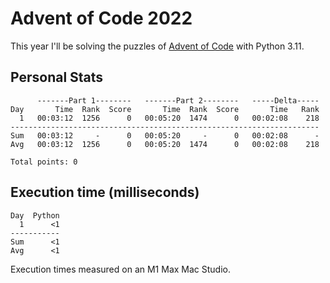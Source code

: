 # Advent of Code 2022

This year I'll be solving the puzzles of [Advent of Code](https://adventofcode.com/2022) with Python 3.11.

## Personal Stats
```
      -------Part 1--------   -------Part 2--------   -----Delta-----
Day       Time  Rank  Score       Time  Rank  Score       Time   Rank
  1   00:03:12  1256      0   00:05:20  1474      0   00:02:08    218
---------------------------------------------------------------------
Sum   00:03:12     -      0   00:05:20     -      0   00:02:08      -
Avg   00:03:12  1256      0   00:05:20  1474      0   00:02:08    218

Total points: 0
```

## Execution time (milliseconds)
```
Day  Python
  1      <1
-----------
Sum      <1
Avg      <1
```

Execution times measured on an M1 Max Mac Studio.
